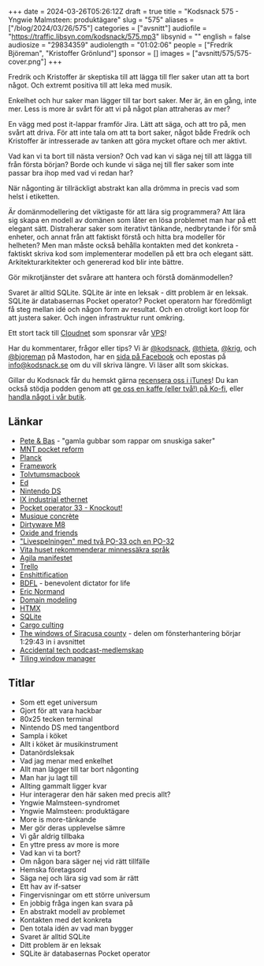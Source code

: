 +++
date = 2024-03-26T05:26:12Z
draft = true
title = "Kodsnack 575 - Yngwie Malmsteen: produktägare"
slug = "575"
aliases = ["/blog/2024/03/26/575"]
categories = ["avsnitt"]
audiofile = "https://traffic.libsyn.com/kodsnack/575.mp3"
libsynid = ""
english = false
audiosize = "29834359"
audiolength = "01:02:06"
people = ["Fredrik Björeman", "Kristoffer Grönlund"]
sponsor = []
images = ["avsnitt/575/575-cover.png"]
+++

Fredrik och Kristoffer är skeptiska till att lägga till fler saker utan att ta bort något. Och extremt positiva till att leka med musik.

Enkelhet och hur saker man lägger till tar bort saker. Mer är, än en gång, inte mer. Less is more är svårt för att vi på något plan attraheras av mer?

En vägg med post it-lappar framför Jira. Lätt att säga, och att tro på, men svårt att driva. För att inte tala om att ta bort saker, något både Fredrik och Kristoffer är intresserade av tanken att göra mycket oftare och mer aktivt.

Vad kan vi ta bort till nästa version? Och vad kan vi säga nej till att lägga till från första början? Borde och kunde vi säga nej till fler saker som inte passar bra ihop med vad vi redan har?

När någonting är tillräckligt abstrakt kan alla drömma in precis vad som helst i etiketten.

Är domänmodellering det viktigaste för att lära sig programmera? Att lära sig skapa en modell av domänen som låter en lösa problemet man har på ett elegant sätt. Distraherar saker som iterativt tänkande, nedbrytande i för små enheter, och annat från att faktiskt förstå och hitta bra modeller för helheten? Men man måste också behålla kontakten med det konkreta - faktiskt skriva kod som implementerar modellen på ett bra och elegant sätt. Arkitekturarkitekter och genererad kod blir inte bättre.

Gör mikrotjänster det svårare att hantera och förstå domänmodellen?

Svaret är alltid SQLite. SQLite är inte en leksak - ditt problem är en leksak. SQLite är databasernas Pocket operator? Pocket operatorn har föredömligt få steg mellan idé och någon form av resultat. Och en otroligt kort loop för att justera saker. Och ingen infrastruktur runt omkring.

Ett stort tack till [Cloudnet](https://www.cloudnet.se) som sponsrar vår [VPS](https://en.wikipedia.org/wiki/Virtual_private_server)!

Har du kommentarer, frågor eller tips? Vi är [@kodsnack](https://social.podsnack.se/@kodsnack), [@thieta](https://6510.nu/@thieta), [@krig](https://6510.nu/@krig), och [@bjoreman](https://toot.cafe/@bjoreman) på Mastodon, har en [sida på Facebook](https://www.facebook.com/) och epostas på [info@kodsnack.se](mailto:info@kodsnack.se) om du vill skriva längre. Vi läser allt som skickas.

Gillar du Kodsnack får du hemskt gärna [recensera oss i iTunes](https://itunes.apple.com/se/podcast/kodsnack/id561631498?l=en)! Du kan också stödja podden genom att <a href="https://ko-fi.com/kodsnack" rel="payment">ge oss en kaffe (eller två!) på Ko-fi</a>, eller [handla något i vår butik](https://shop.spreadshirt.se/kodsnack/).

## Länkar ##
* [Pete & Bas](https://www.youtube.com/results?search_query=pete+%26+bas) - "gamla gubbar som rappar om snuskiga saker"
* [MNT pocket reform](https://www.crowdsupply.com/mnt/pocket-reform#products)
* [Planck](https://olkb.com/collections/planck)
* [Framework](https://frame.work/)
* [Tolvtumsmacbook](https://web.archive.org/web/20151127103003/http://www.apple.com/macbook/design/)
* [Ed](https://en.wikipedia.org/wiki/Ed_%28text_editor%29)
* [Nintendo DS](https://en.wikipedia.org/wiki/Nintendo_DS)
* [IX industrial ethernet](https://www.harting.com/DE/en-gb/ix-Industrial)
* [Pocket operator 33 - Knockout!](https://teenage.engineering/store/po-33/)
* [Musique concrète](https://en.wikipedia.org/wiki/Musique_concr%C3%A8te)
* [Dirtywave M8](https://dirtywave.com/products/m8-tracker)
* [Oxide and friends](https://oxide.computer/podcasts/oxide-and-friends)
* ["Livespelningen" med två PO-33 och en PO-32](https://www.youtube.com/watch?v=ZVW1ONy701I&list=WL&index=13)
* [Vita huset rekommenderar minnessäkra språk](https://stackoverflow.blog/2024/03/04/in-rust-we-trust-white-house-office-urges-memory-safety/)
* [Agila manifestet](http://agilemanifesto.org/)
* [Trello](https://en.wikipedia.org/wiki/Trello)
* [Enshittification](https://en.wikipedia.org/wiki/Enshittification)
* [BDFL](https://en.wikipedia.org/wiki/Benevolent_dictator_for_life) - benevolent dictator for life
* [Eric Normand](https://ericnormand.me/)
* [Domain modeling](https://en.wikipedia.org/wiki/Domain_model)
* [HTMX](https://htmx.org/)
* [SQLite](https://en.wikipedia.org/wiki/SQLite)
* [Cargo culting](https://en.wikipedia.org/wiki/Cargo_cult)
* [The windows of Siracusa county](https://atp.fm/96) - delen om fönsterhantering börjar 1:29:43 in i avsnittet
* [Accidental tech podcast-medlemskap](https://atp.fm/member)
* [Tiling window manager](https://en.wikipedia.org/wiki/Tiling_window_manager)

## Titlar ##
* Som ett eget universum
* Gjort för att vara hackbar
* 80x25 tecken terminal
* Nintendo DS med tangentbord
* Sampla i köket
* Allt i köket är musikinstrument
* Datanördsleksak
* Vad jag menar med enkelhet
* Allt man lägger till tar bort någonting
* Man har ju lagt till
* Allting gammalt ligger kvar
* Hur interagerar den här saken med precis allt?
* Yngwie Malmsteen-syndromet
* Yngwie Malmsteen: produktägare
* More is more-tänkande
* Mer gör deras upplevelse sämre
* Vi går aldrig tillbaka
* En yttre press av more is more
* Vad kan vi ta bort?
* Om någon bara säger nej vid rätt tillfälle
* Hemska företagsord
* Säga nej och lära sig vad som är rätt
* Ett hav av if-satser
* Fingervisningar om ett större universum
* En jobbig fråga ingen kan svara på
* En abstrakt modell av problemet
* Kontakten med det konkreta
* Den totala idén av vad man bygger
* Svaret är alltid SQLite
* Ditt problem är en leksak
* SQLite är databasernas Pocket operator